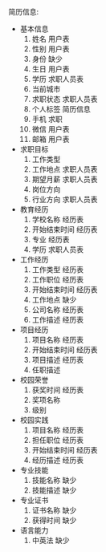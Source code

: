 简历信息:

- 基本信息
  1. 姓名	用户表
  2. 性别    用户表
  3. 身份    缺少
  4. 生日    用户表
  5. 学历    求职人员表
  6. 当前城市    
  7. 求职状态    求职人员表
  8. 个人标签    简历信息
  9. 手机    求职
  10. 微信    用户表
  11. 邮箱    用户表
- 求职目标
  1. 工作类型    
  2. 工作地点    求职人员表
  3. 期望月薪    求职人员表
  4. 岗位方向    
  5. 行业方向    求职人员表
- 教育经历
  1. 学校名称    经历表
  2. 开始结束时间    经历表
  3. 专业    经历表
  4. 学历    求职人员表
- 工作经历
  1. 工作类型    经历表
  2. 工作职位    经历表
  3. 开始结束时间    经历表
  4. 工作地点    缺少
  5. 公司名称    经历表
  6. 工作描述    经历表
- 项目经历
  1. 项目名称    经历表
  2. 开始结束时间    经历表
  3. 项目描述    经历表
  4. 任职描述    
- 校园荣誉
  1. 获奖时间    经历表
  2. 奖项名称    
  3. 级别    
- 校园实践
  1. 项目名称    经历表
  2. 担任职位    经历表
  3. 开始结束时间    经历表
  4. 经历描述    经历表
- 专业技能
  1. 技能名称    缺少
  2. 技能描述    缺少
- 专业证书
  1. 证书名称    缺少
  2. 获得时间    缺少
- 语言能力
  1. 中英法    缺少